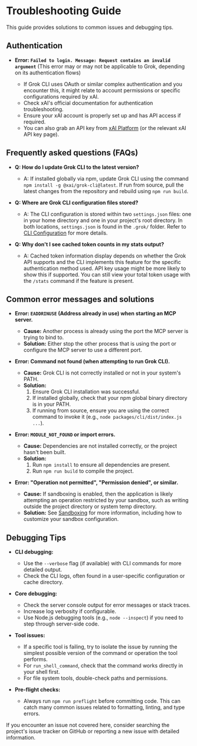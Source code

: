 # Troubleshooting Guide

This guide provides solutions to common issues and debugging tips.

## Authentication

- **Error: `Failed to login. Message: Request contains an invalid argument`** (This error may or may not be applicable to Grok, depending on its authentication flows)

  - If Grok CLI uses OAuth or similar complex authentication and you encounter this, it might relate to account permissions or specific configurations required by xAI.
  - Check xAI's official documentation for authentication troubleshooting.
  - Ensure your xAI account is properly set up and has API access if required.
  - You can also grab an API key from [xAI Platform](https://x.ai/platform) (or the relevant xAI API key page).

## Frequently asked questions (FAQs)

- **Q: How do I update Grok CLI to the latest version?**

  - A: If installed globally via npm, update Grok CLI using the command `npm install -g @xai/grok-cli@latest`. If run from source, pull the latest changes from the repository and rebuild using `npm run build`.

- **Q: Where are Grok CLI configuration files stored?**

  - A: The CLI configuration is stored within two `settings.json` files: one in your home directory and one in your project's root directory. In both locations, `settings.json` is found in the `.grok/` folder. Refer to [CLI Configuration](./cli/configuration.md) for more details.

- **Q: Why don't I see cached token counts in my stats output?**

  - A: Cached token information display depends on whether the Grok API supports and the CLI implements this feature for the specific authentication method used. API key usage might be more likely to show this if supported. You can still view your total token usage with the `/stats` command if the feature is present.

## Common error messages and solutions

- **Error: `EADDRINUSE` (Address already in use) when starting an MCP server.**

  - **Cause:** Another process is already using the port the MCP server is trying to bind to.
  - **Solution:**
    Either stop the other process that is using the port or configure the MCP server to use a different port.

- **Error: Command not found (when attempting to run Grok CLI).**

  - **Cause:** Grok CLI is not correctly installed or not in your system's PATH.
  - **Solution:**
    1.  Ensure Grok CLI installation was successful.
    2.  If installed globally, check that your npm global binary directory is in your PATH.
    3.  If running from source, ensure you are using the correct command to invoke it (e.g., `node packages/cli/dist/index.js ...`).

- **Error: `MODULE_NOT_FOUND` or import errors.**

  - **Cause:** Dependencies are not installed correctly, or the project hasn't been built.
  - **Solution:**
    1.  Run `npm install` to ensure all dependencies are present.
    2.  Run `npm run build` to compile the project.

- **Error: "Operation not permitted", "Permission denied", or similar.**

  - **Cause:** If sandboxing is enabled, then the application is likely attempting an operation restricted by your sandbox, such as writing outside the project directory or system temp directory.
  - **Solution:** See [Sandboxing](./cli/configuration.md#sandboxing) for more information, including how to customize your sandbox configuration.

## Debugging Tips

- **CLI debugging:**

  - Use the `--verbose` flag (if available) with CLI commands for more detailed output.
  - Check the CLI logs, often found in a user-specific configuration or cache directory.

- **Core debugging:**

  - Check the server console output for error messages or stack traces.
  - Increase log verbosity if configurable.
  - Use Node.js debugging tools (e.g., `node --inspect`) if you need to step through server-side code.

- **Tool issues:**

  - If a specific tool is failing, try to isolate the issue by running the simplest possible version of the command or operation the tool performs.
  - For `run_shell_command`, check that the command works directly in your shell first.
  - For file system tools, double-check paths and permissions.

- **Pre-flight checks:**
  - Always run `npm run preflight` before committing code. This can catch many common issues related to formatting, linting, and type errors.

If you encounter an issue not covered here, consider searching the project's issue tracker on GitHub or reporting a new issue with detailed information.
